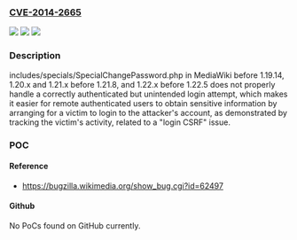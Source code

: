 ### [CVE-2014-2665](https://cve.mitre.org/cgi-bin/cvename.cgi?name=CVE-2014-2665)
![](https://img.shields.io/static/v1?label=Product&message=n%2Fa&color=blue)
![](https://img.shields.io/static/v1?label=Version&message=n%2Fa&color=blue)
![](https://img.shields.io/static/v1?label=Vulnerability&message=n%2Fa&color=brighgreen)

### Description

includes/specials/SpecialChangePassword.php in MediaWiki before 1.19.14, 1.20.x and 1.21.x before 1.21.8, and 1.22.x before 1.22.5 does not properly handle a correctly authenticated but unintended login attempt, which makes it easier for remote authenticated users to obtain sensitive information by arranging for a victim to login to the attacker's account, as demonstrated by tracking the victim's activity, related to a "login CSRF" issue.

### POC

#### Reference
- https://bugzilla.wikimedia.org/show_bug.cgi?id=62497

#### Github
No PoCs found on GitHub currently.

